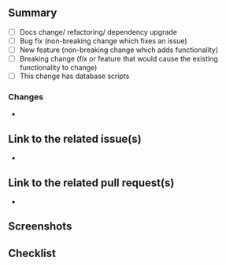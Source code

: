 ## Summary

- [ ] Docs change/ refactoring/ dependency upgrade
- [ ] Bug fix (non-breaking change which fixes an issue)
- [ ] New feature (non-breaking change which adds functionality)
- [ ] Breaking change (fix or feature that would cause the existing functionality to change)
- [ ] This change has database scripts

[comment]: <> (describe this pr)

### Changes

- 

## Link to the related issue(s)

- []()

## Link to the related pull request(s)

- []()

## Screenshots
[comment]: <> (prefer animated gif)

## Checklist